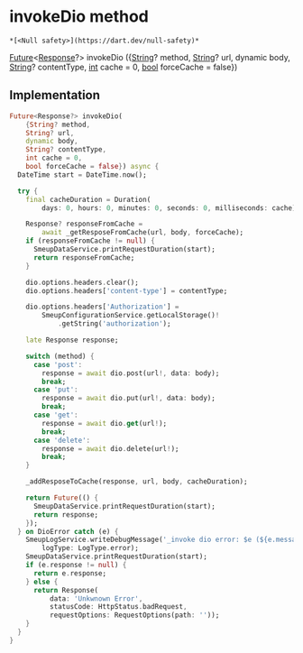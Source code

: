 


# invokeDio method




    *[<Null safety>](https://dart.dev/null-safety)*




[Future](https://api.flutter.dev/flutter/dart-async/Future-class.html)&lt;[Response](https://pub.dev/documentation/dio/4.0.6/dio/Response-class.html)?> invokeDio
({[String](https://api.flutter.dev/flutter/dart-core/String-class.html)? method, [String](https://api.flutter.dev/flutter/dart-core/String-class.html)? url, dynamic body, [String](https://api.flutter.dev/flutter/dart-core/String-class.html)? contentType, [int](https://api.flutter.dev/flutter/dart-core/int-class.html) cache = 0, [bool](https://api.flutter.dev/flutter/dart-core/bool-class.html) forceCache = false})








## Implementation

```dart
Future<Response?> invokeDio(
    {String? method,
    String? url,
    dynamic body,
    String? contentType,
    int cache = 0,
    bool forceCache = false}) async {
  DateTime start = DateTime.now();

  try {
    final cacheDuration = Duration(
        days: 0, hours: 0, minutes: 0, seconds: 0, milliseconds: cache);

    Response? responseFromCache =
        await _getResposeFromCache(url, body, forceCache);
    if (responseFromCache != null) {
      SmeupDataService.printRequestDuration(start);
      return responseFromCache;
    }

    dio.options.headers.clear();
    dio.options.headers['content-type'] = contentType;

    dio.options.headers['Authorization'] =
        SmeupConfigurationService.getLocalStorage()!
            .getString('authorization');

    late Response response;

    switch (method) {
      case 'post':
        response = await dio.post(url!, data: body);
        break;
      case 'put':
        response = await dio.put(url!, data: body);
        break;
      case 'get':
        response = await dio.get(url!);
        break;
      case 'delete':
        response = await dio.delete(url!);
        break;
    }

    _addResposeToCache(response, url, body, cacheDuration);

    return Future(() {
      SmeupDataService.printRequestDuration(start);
      return response;
    });
  } on DioError catch (e) {
    SmeupLogService.writeDebugMessage('_invoke dio error: $e (${e.message})',
        logType: LogType.error);
    SmeupDataService.printRequestDuration(start);
    if (e.response != null) {
      return e.response;
    } else {
      return Response(
          data: 'Unkwnown Error',
          statusCode: HttpStatus.badRequest,
          requestOptions: RequestOptions(path: ''));
    }
  }
}
```







